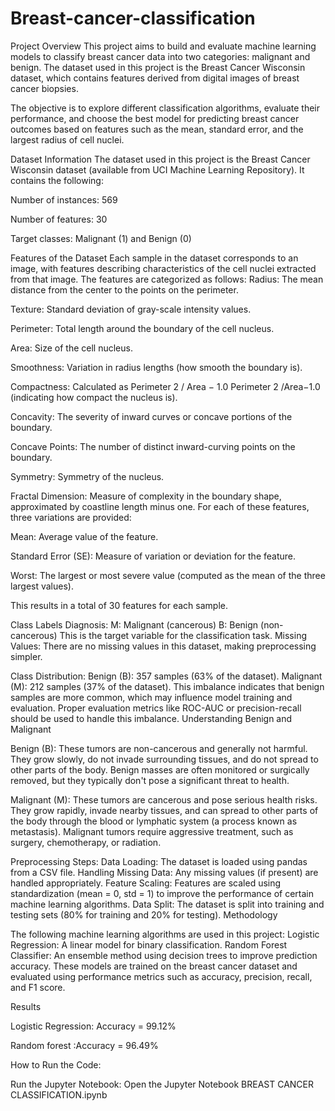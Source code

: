 # Breast-cancer-classification
Project Overview
This project aims to build and evaluate machine learning models to classify breast cancer data into two categories: malignant and benign. The dataset used in this project is the Breast Cancer Wisconsin dataset, which contains features derived from digital images of breast cancer biopsies.

The objective is to explore different classification algorithms, evaluate their performance, and choose the best model for predicting breast cancer outcomes based on features such as the mean, standard error, and the largest radius of cell nuclei.

Dataset Information
The dataset used in this project is the Breast Cancer Wisconsin dataset (available from UCI Machine Learning Repository). It contains the following:

Number of instances: 569

Number of features: 30

Target classes: Malignant (1) and Benign (0)

Features of the Dataset
Each sample in the dataset corresponds to an image, with features describing characteristics of the cell nuclei extracted from that image. The features are categorized as follows:
Radius: The mean distance from the center to the points on the perimeter.

Texture: Standard deviation of gray-scale intensity values.

Perimeter: Total length around the boundary of the cell nucleus.

Area: Size of the cell nucleus.

Smoothness: Variation in radius lengths (how smooth the boundary is).

Compactness: Calculated as 
Perimeter
2
/
Area
−
1.0
Perimeter 
2
 /Area−1.0 (indicating how compact the nucleus is).
 
Concavity: The severity of inward curves or concave portions of the boundary.

Concave Points: The number of distinct inward-curving points on the boundary.

Symmetry: Symmetry of the nucleus.

Fractal Dimension: Measure of complexity in the boundary shape, approximated by coastline length minus one.
For each of these features, three variations are provided:

Mean: Average value of the feature.

Standard Error (SE): Measure of variation or deviation for the feature.

Worst: The largest or most severe value (computed as the mean of the three largest values).

This results in a total of 30 features for each sample.

Class Labels
Diagnosis:
M: Malignant (cancerous)
B: Benign (non-cancerous)
This is the target variable for the classification task.
Missing Values:
There are no missing values in this dataset, making preprocessing simpler.

Class Distribution:
Benign (B): 357 samples (63% of the dataset).
Malignant (M): 212 samples (37% of the dataset). This imbalance indicates that benign samples are more common, which may influence model training and evaluation. Proper evaluation metrics like ROC-AUC or precision-recall should be used to handle this imbalance.
Understanding Benign and Malignant

Benign (B):
These tumors are non-cancerous and generally not harmful.
They grow slowly, do not invade surrounding tissues, and do not spread to other parts of the body.
Benign masses are often monitored or surgically removed, but they typically don't pose a significant threat to health.

Malignant (M):
These tumors are cancerous and pose serious health risks.
They grow rapidly, invade nearby tissues, and can spread to other parts of the body through the blood or lymphatic system (a process known as metastasis).
Malignant tumors require aggressive treatment, such as surgery, chemotherapy, or radiation.

Preprocessing Steps:
Data Loading: The dataset is loaded using pandas from a CSV file.
Handling Missing Data: Any missing values (if present) are handled appropriately.
Feature Scaling: Features are scaled using standardization (mean = 0, std = 1) to improve the performance of certain machine learning algorithms.
Data Split: The dataset is split into training and testing sets (80% for training and 20% for testing).
Methodology

The following machine learning algorithms are used in this project:
Logistic Regression: A linear model for binary classification.
Random Forest Classifier: An ensemble method using decision trees to improve prediction accuracy.
These models are trained on the breast cancer dataset and evaluated using performance metrics such as accuracy, precision, recall, and F1 score.

Results

Logistic Regression: Accuracy = 99.12%

Random forest :Accuracy = 96.49%

How to Run the Code:

Run the Jupyter Notebook: Open the Jupyter Notebook BREAST CANCER CLASSIFICATION.ipynb


